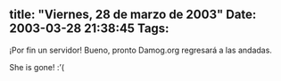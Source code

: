 title: "Viernes, 28 de marzo de 2003"
Date: 2003-03-28 21:38:45
Tags: 
---
<p>¡Por fin un servidor! Bueno, pronto Damog.org regresará a las andadas.</p>

<p>She is gone! :&#8217;(</p>
